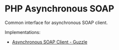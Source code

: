 # PHP Asynchronous SOAP
Common interface for asynchronous SOAP client.

Implementations:
- [Asynchronous SOAP Client - Guzzle](https://github.com/meng-tian/async-soap-guzzle)
